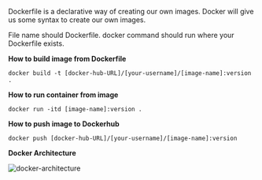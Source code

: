
Dockerfile is a declarative way of creating our own images. Docker will give us some syntax to create our own images.

File name should Dockerfile. docker command should run where your Dockerfile exists.

**How to build image from Dockerfile**
```
docker build -t [docker-hub-URL]/[your-username]/[image-name]:version .
```

**How to run container from image**
```
docker run -itd [image-name]:version .
```

**How to push image to Dockerhub**

```
docker push [docker-hub-URL]/[your-username]/[image-name]:version
```

**Docker Architecture**

![docker-architecture](https://user-images.githubusercontent.com/8718083/231742683-b1360068-a38a-466d-be5c-ebd75e601e8f.png)

